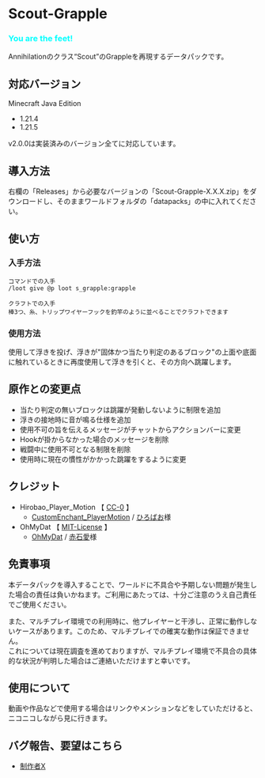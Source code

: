 # Scout-Grapple

### <font color=#00FFFF>**You are the feet!**</font>
Annihilationのクラス“Scout”のGrappleを再現するデータパックです。

## 対応バージョン
Minecraft Java Edition<br>
- 1.21.4
- 1.21.5

v2.0.0は実装済みのバージョン全てに対応しています。
## 導入方法
右欄の「Releases」から必要なバージョンの「Scout-Grapple-X.X.X.zip」をダウンロードし、そのままワールドフォルダの「datapacks」の中に入れてください。<br>

## 使い方

### 入手方法
```mcfunction
コマンドでの入手
/loot give @p loot s_grapple:grapple

クラフトでの入手
棒3つ、糸、トリップワイヤーフックを釣竿のように並べることでクラフトできます
```

### 使用方法
使用して浮きを投げ、浮きが"固体かつ当たり判定のあるブロック"の上面や底面に触れているときに再度使用して浮きを引くと、その方向へ跳躍します。

## 原作との変更点
- 当たり判定の無いブロックは跳躍が発動しないように制限を追加
- 浮きの接地時に音が鳴る仕様を追加
- 使用不可の旨を伝えるメッセージがチャットからアクションバーに変更
- Hookが掛からなかった場合のメッセージを削除
- 戦闘中に使用不可となる制限を削除
- 使用時に現在の慣性がかかった跳躍をするように変更

## クレジット
- Hirobao_Player_Motion 【 [CC-0](data/p_motion/LICENSE) 】
  - [CustomEnchant_PlayerMotion](https://github.com/Hirobao1/CustomEnchant_PlayerMotion) / [ひろばお](https://x.com/Hirobao1)様
- OhMyDat 【 [MIT-License](data/oh_my_dat/LICENSE) 】
  - [OhMyDat](https://github.com/Ai-Akaishi/OhMyDat) / [赤石愛](https://x.com/AiAkaishi)様

## 免責事項
本データパックを導入することで、ワールドに不具合や予期しない問題が発生した場合の責任は負いかねます。ご利用にあたっては、十分ご注意のうえ自己責任でご使用ください。

また、マルチプレイ環境での利用時に、他プレイヤーと干渉し、正常に動作しないケースがあります。このため、マルチプレイでの確実な動作は保証できません。<br>
これについては現在調査を進めておりますが、マルチプレイ環境で不具合の具体的な状況が判明した場合はご連絡いただけますと幸いです。

## 使用について
動画や作品などで使用する場合はリンクやメンションなどをしていただけると、ニコニコしながら見に行きます。

## バグ報告、要望はこちら
  - [制作者X](https://x.com/S_Keiragi)
